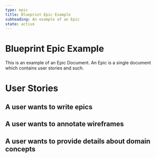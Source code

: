 ```yaml
---
type: epic
title: Blueprint Epic Example
subheading: An example of an Epic
state: active
---
```


# Blueprint Epic Example

This is an example of an Epic Document.  An Epic is a single document
which contains user stories and such.

# User Stories

## A user wants to write epics

## A user wants to annotate wireframes

## A user wants to provide details about domain concepts
